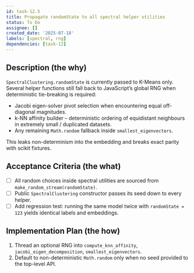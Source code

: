 ```yaml
---
id: task-12.5
title: Propagate randomState to all spectral helper utilities
status: To Do
assignee: []
created_date: '2025-07-18'
labels: [spectral, rng]
dependencies: [task-12]
---
```


## Description (the why)

`SpectralClustering.randomState` is currently passed to K-Means only.  Several helper functions still fall back to JavaScript’s global RNG when deterministic tie-breaking is required:

* Jacobi eigen-solver pivot selection when encountering equal off-diagonal magnitudes.
* k-NN affinity builder – deterministic ordering of equidistant neighbours in extremely small / duplicated datasets.
* Any remaining `Math.random` fallback inside `smallest_eigenvectors`.

This leaks non-determinism into the embedding and breaks exact parity with scikit fixtures.

## Acceptance Criteria (the what)

- [ ] All random choices inside spectral utilities are sourced from `make_random_stream(randomState)`.
- [ ] Public `SpectralClustering` constructor passes its seed down to every helper.
- [ ] Add regression test: running the same model twice with `randomState = 123` yields identical labels and embeddings.

## Implementation Plan (the how)

1. Thread an optional RNG into `compute_knn_affinity`, `jacobi_eigen_decomposition`, `smallest_eigenvectors`.
2. Default to non-deterministic `Math.random` only when no seed provided to the top-level API.

